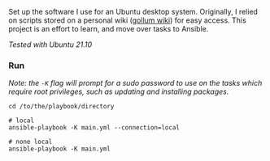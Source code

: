 Set up the software I use for an Ubuntu desktop system. Originally, I relied on scripts stored on a personal wiki ([gollum wiki](https://github.com/gollum/gollum)) for easy access. This project is an effort to learn, and move over tasks to Ansible. 

*Tested with Ubuntu 21.10*

### Run

*Note: the ```-K``` flag will prompt for a sudo password to use on the tasks which require root privileges, such as updating and installing packages.*

```
cd /to/the/playbook/directory

# local
ansible-playbook -K main.yml --connection=local

# none local
ansible-playbook -K main.yml
```

